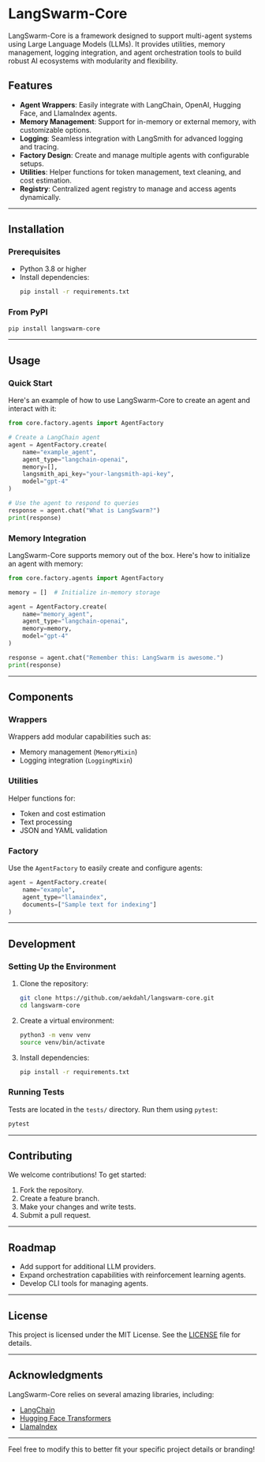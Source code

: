 # LangSwarm-Core

LangSwarm-Core is a framework designed to support multi-agent systems using Large Language Models (LLMs). It provides utilities, memory management, logging integration, and agent orchestration tools to build robust AI ecosystems with modularity and flexibility.

## Features

- **Agent Wrappers**: Easily integrate with LangChain, OpenAI, Hugging Face, and LlamaIndex agents.
- **Memory Management**: Support for in-memory or external memory, with customizable options.
- **Logging**: Seamless integration with LangSmith for advanced logging and tracing.
- **Factory Design**: Create and manage multiple agents with configurable setups.
- **Utilities**: Helper functions for token management, text cleaning, and cost estimation.
- **Registry**: Centralized agent registry to manage and access agents dynamically.

---

## Installation

### Prerequisites
- Python 3.8 or higher
- Install dependencies:
  ```bash
  pip install -r requirements.txt
  ```

### From PyPI
  ```bash
  pip install langswarm-core
  ```

---

## Usage

### Quick Start

Here's an example of how to use LangSwarm-Core to create an agent and interact with it:

```python
from core.factory.agents import AgentFactory

# Create a LangChain agent
agent = AgentFactory.create(
    name="example_agent",
    agent_type="langchain-openai",
    memory=[],
    langsmith_api_key="your-langsmith-api-key",
    model="gpt-4"
)

# Use the agent to respond to queries
response = agent.chat("What is LangSwarm?")
print(response)
```

### Memory Integration

LangSwarm-Core supports memory out of the box. Here's how to initialize an agent with memory:

```python
from core.factory.agents import AgentFactory

memory = []  # Initialize in-memory storage

agent = AgentFactory.create(
    name="memory_agent",
    agent_type="langchain-openai",
    memory=memory,
    model="gpt-4"
)

response = agent.chat("Remember this: LangSwarm is awesome.")
print(response)
```

---

## Components

### Wrappers
Wrappers add modular capabilities such as:
- Memory management (`MemoryMixin`)
- Logging integration (`LoggingMixin`)

### Utilities
Helper functions for:
- Token and cost estimation
- Text processing
- JSON and YAML validation

### Factory
Use the `AgentFactory` to easily create and configure agents:
```python
agent = AgentFactory.create(
    name="example",
    agent_type="llamaindex",
    documents=["Sample text for indexing"]
)
```

---

## Development

### Setting Up the Environment
1. Clone the repository:
   ```bash
   git clone https://github.com/aekdahl/langswarm-core.git
   cd langswarm-core
   ```
2. Create a virtual environment:
   ```bash
   python3 -m venv venv
   source venv/bin/activate
   ```
3. Install dependencies:
   ```bash
   pip install -r requirements.txt
   ```

### Running Tests
Tests are located in the `tests/` directory. Run them using `pytest`:
```bash
pytest
```

---

## Contributing

We welcome contributions! To get started:
1. Fork the repository.
2. Create a feature branch.
3. Make your changes and write tests.
4. Submit a pull request.

---

## Roadmap

- Add support for additional LLM providers.
- Expand orchestration capabilities with reinforcement learning agents.
- Develop CLI tools for managing agents.

---

## License

This project is licensed under the MIT License. See the [LICENSE](LICENSE) file for details.

---

## Acknowledgments

LangSwarm-Core relies on several amazing libraries, including:
- [LangChain](https://github.com/hwchase17/langchain)
- [Hugging Face Transformers](https://huggingface.co/transformers/)
- [LlamaIndex](https://github.com/jerryjliu/llama_index)

---

Feel free to modify this to better fit your specific project details or branding!
